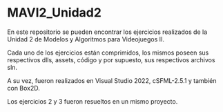 # MAVI2_Unidad2

En este repositorio se pueden encontrar los ejercicios realizados de la Unidad 2 de Modelos y Algoritmos para Videojuegos II.

Cada uno de los ejercicios están comprimidos, los mismos poseen sus respectivos dlls, assets, código y por supuesto, sus respectivos archivos sln.

A su vez, fueron realizados en Visual Studio 2022, cSFML-2.5.1 y también con Box2D.

Los ejercicios 2 y 3 fueron resueltos en un mismo proyecto.
